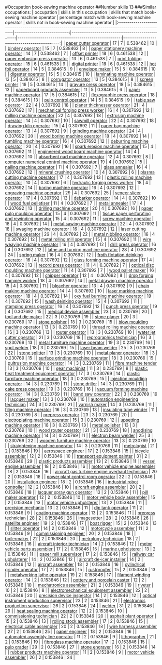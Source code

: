 #Occupation book-sewing machine operator
##Number skills 13
###Similar occupations:
| occupation                                                                                            |   skills in this occupation |   skills that match book-sewing machine operator |   percentage match with book-sewing machine operator |   skills not in book-sewing machine operator |
|:------------------------------------------------------------------------------------------------------|----------------------------:|-------------------------------------------------:|-----------------------------------------------------:|---------------------------------------------:|
| [paper cutter operator](paper_cutter_operator.md)                                                     |                          17 |                                                7 |                                             0.538462 |                                           10 |
| [bindery operator](bindery_operator.md)                                                               |                          15 |                                                7 |                                             0.538462 |                                            8 |
| [paper stationery machine operator](paper_stationery_machine_operator.md)                             |                          14 |                                                7 |                                             0.538462 |                                            7 |
| [offset printer](offset_printer.md)                                                                   |                          18 |                                                6 |                                             0.461538 |                                           12 |
| [paper embosing press operator](paper_embosing_press_operator.md)                                     |                          13 |                                                6 |                                             0.461538 |                                            7 |
| [print folding operator](print_folding_operator.md)                                                   |                          15 |                                                6 |                                             0.461538 |                                            9 |
| [digital printer](digital_printer.md)                                                                 |                          18 |                                                6 |                                             0.461538 |                                           12 |
| [hot foil operator](hot_foil_operator.md)                                                             |                          14 |                                                5 |                                             0.384615 |                                            9 |
| [envelope maker](envelope_maker.md)                                                                   |                          15 |                                                5 |                                             0.384615 |                                           10 |
| [digester operator](digester_operator.md)                                                             |                          15 |                                                5 |                                             0.384615 |                                           10 |
| [laminating machine operator](laminating_machine_operator.md)                                         |                          13 |                                                5 |                                             0.384615 |                                            8 |
| [corrugator operator](corrugator_operator.md)                                                         |                          13 |                                                5 |                                             0.384615 |                                            8 |
| [screen printer](screen_printer.md)                                                                   |                          19 |                                                5 |                                             0.384615 |                                           14 |
| [gravure press operator](gravure_press_operator.md)                                                   |                          18 |                                                5 |                                             0.384615 |                                           13 |
| [paperboard products assembler](paperboard_products_assembler.md)                                     |                          11 |                                                5 |                                             0.384615 |                                            6 |
| [paper machine operator](paper_machine_operator.md)                                                   |                          17 |                                                5 |                                             0.384615 |                                           12 |
| [flexographic press operator](flexographic_press_operator.md)                                         |                          18 |                                                5 |                                             0.384615 |                                           13 |
| [pulp control operator](pulp_control_operator.md)                                                     |                          14 |                                                5 |                                             0.384615 |                                            9 |
| [table saw operator](table_saw_operator.md)                                                           |                          22 |                                                4 |                                             0.307692 |                                           18 |
| [planer thicknesser operator](planer_thicknesser_operator.md)                                         |                          21 |                                                4 |                                             0.307692 |                                           17 |
| [mechanical forging press worker](mechanical_forging_press_worker.md)                                 |                          16 |                                                4 |                                             0.307692 |                                           12 |
| [milling machine operator](milling_machine_operator.md)                                               |                          22 |                                                4 |                                             0.307692 |                                           18 |
| [extrusion machine operator](extrusion_machine_operator.md)                                           |                          14 |                                                4 |                                             0.307692 |                                           10 |
| [sawmill operator](sawmill_operator.md)                                                               |                          22 |                                                4 |                                             0.307692 |                                           18 |
| [drawing kiln operator](drawing_kiln_operator.md)                                                     |                          15 |                                                4 |                                             0.307692 |                                           11 |
| [paper bag machine operator](paper_bag_machine_operator.md)                                           |                          13 |                                                4 |                                             0.307692 |                                            9 |
| [grinding machine operator](grinding_machine_operator.md)                                             |                          24 |                                                4 |                                             0.307692 |                                           20 |
| [wood boring machine operator](wood_boring_machine_operator.md)                                       |                          18 |                                                4 |                                             0.307692 |                                           14 |
| [tumbling machine operator](tumbling_machine_operator.md)                                             |                          16 |                                                4 |                                             0.307692 |                                           12 |
| [deburring machine operator](deburring_machine_operator.md)                                           |                          20 |                                                4 |                                             0.307692 |                                           16 |
| [spark erosion machine operator](spark_erosion_machine_operator.md)                                   |                          15 |                                                4 |                                             0.307692 |                                           11 |
| [engineered wood board machine operator](engineered_wood_board_machine_operator.md)                   |                          14 |                                                4 |                                             0.307692 |                                           10 |
| [absorbent pad machine operator](absorbent_pad_machine_operator.md)                                   |                          12 |                                                4 |                                             0.307692 |                                            8 |
| [computer numerical control machine operator](computer_numerical_control_machine_operator.md)         |                          19 |                                                4 |                                             0.307692 |                                           15 |
| [nailing machine operator](nailing_machine_operator.md)                                               |                          11 |                                                4 |                                             0.307692 |                                            7 |
| [glass annealer](glass_annealer.md)                                                                   |                          16 |                                                4 |                                             0.307692 |                                           12 |
| [mineral crushing operator](mineral_crushing_operator.md)                                             |                          10 |                                                4 |                                             0.307692 |                                            6 |
| [plasma cutting machine operator](plasma_cutting_machine_operator.md)                                 |                          17 |                                                4 |                                             0.307692 |                                           13 |
| [plastic rolling machine operator](plastic_rolling_machine_operator.md)                               |                          10 |                                                4 |                                             0.307692 |                                            6 |
| [hydraulic forging press worker](hydraulic_forging_press_worker.md)                                   |                          18 |                                                4 |                                             0.307692 |                                           14 |
| [boring machine operator](boring_machine_operator.md)                                                 |                          16 |                                                4 |                                             0.307692 |                                           12 |
| [engraving machine operator](engraving_machine_operator.md)                                           |                          29 |                                                4 |                                             0.307692 |                                           25 |
| [veneer slicer operator](veneer_slicer_operator.md)                                                   |                          17 |                                                4 |                                             0.307692 |                                           13 |
| [debarker operator](debarker_operator.md)                                                             |                          14 |                                                4 |                                             0.307692 |                                           10 |
| [wood fuel pelletiser](wood_fuel_pelletiser.md)                                                       |                          11 |                                                4 |                                             0.307692 |                                            7 |
| [metal annealer](metal_annealer.md)                                                                   |                          17 |                                                4 |                                             0.307692 |                                           13 |
| [drilling machine operator](drilling_machine_operator.md)                                             |                          20 |                                                4 |                                             0.307692 |                                           16 |
| [paper pulp moulding operator](paper_pulp_moulding_operator.md)                                       |                          15 |                                                4 |                                             0.307692 |                                           11 |
| [tissue paper perforating and rewinding operator](tissue_paper_perforating_and_rewinding_operator.md) |                          15 |                                                4 |                                             0.307692 |                                           11 |
| [screw machine operator](screw_machine_operator.md)                                                   |                          18 |                                                4 |                                             0.307692 |                                           14 |
| [metal sawing machine operator](metal_sawing_machine_operator.md)                                     |                          22 |                                                4 |                                             0.307692 |                                           18 |
| [swaging machine operator](swaging_machine_operator.md)                                               |                          16 |                                                4 |                                             0.307692 |                                           12 |
| [laser cutting machine operator](laser_cutting_machine_operator.md)                                   |                          26 |                                                4 |                                             0.307692 |                                           22 |
| [metal nibbling operator](metal_nibbling_operator.md)                                                 |                          16 |                                                4 |                                             0.307692 |                                           12 |
| [metal rolling mill operator](metal_rolling_mill_operator.md)                                         |                          15 |                                                4 |                                             0.307692 |                                           11 |
| [wire weaving machine operator](wire_weaving_machine_operator.md)                                     |                          16 |                                                4 |                                             0.307692 |                                           12 |
| [drill press operator](drill_press_operator.md)                                                       |                          16 |                                                4 |                                             0.307692 |                                           12 |
| [lathe and turning machine operator](lathe_and_turning_machine_operator.md)                           |                          28 |                                                4 |                                             0.307692 |                                           24 |
| [spring maker](spring_maker.md)                                                                       |                          16 |                                                4 |                                             0.307692 |                                           12 |
| [froth flotation deinking operator](froth_flotation_deinking_operator.md)                             |                          16 |                                                4 |                                             0.307692 |                                           12 |
| [glass forming machine operator](glass_forming_machine_operator.md)                                   |                          17 |                                                4 |                                             0.307692 |                                           13 |
| [record press operator](record_press_operator.md)                                                     |                          11 |                                                4 |                                             0.307692 |                                            7 |
| [optical disc moulding machine operator](optical_disc_moulding_machine_operator.md)                   |                          11 |                                                4 |                                             0.307692 |                                            7 |
| [wood pallet maker](wood_pallet_maker.md)                                                             |                          16 |                                                4 |                                             0.307692 |                                           12 |
| [chipper operator](chipper_operator.md)                                                               |                          12 |                                                4 |                                             0.307692 |                                            8 |
| [drop forging hammer worker](drop_forging_hammer_worker.md)                                           |                          18 |                                                4 |                                             0.307692 |                                           14 |
| [metal drawing machine operator](metal_drawing_machine_operator.md)                                   |                          15 |                                                4 |                                             0.307692 |                                           11 |
| [bleacher operator](bleacher_operator.md)                                                             |                          13 |                                                4 |                                             0.307692 |                                            9 |
| [chain making machine operator](chain_making_machine_operator.md)                                     |                          14 |                                                4 |                                             0.307692 |                                           10 |
| [laser marking machine operator](laser_marking_machine_operator.md)                                   |                          18 |                                                4 |                                             0.307692 |                                           14 |
| [oxy fuel burning machine operator](oxy_fuel_burning_machine_operator.md)                             |                          19 |                                                4 |                                             0.307692 |                                           15 |
| [wash deinking operator](wash_deinking_operator.md)                                                   |                          15 |                                                4 |                                             0.307692 |                                           11 |
| [stamping press operator](stamping_press_operator.md)                                                 |                          16 |                                                4 |                                             0.307692 |                                           12 |
| [punch press operator](punch_press_operator.md)                                                       |                          19 |                                                4 |                                             0.307692 |                                           15 |
| [medical device assembler](medical_device_assembler.md)                                               |                          23 |                                                3 |                                             0.230769 |                                           20 |
| [tool and die maker](tool_and_die_maker.md)                                                           |                          22 |                                                3 |                                             0.230769 |                                           19 |
| [stone planer](stone_planer.md)                                                                       |                          20 |                                                3 |                                             0.230769 |                                           17 |
| [stone polisher](stone_polisher.md)                                                                   |                          18 |                                                3 |                                             0.230769 |                                           15 |
| [blow moulding machine operator](blow_moulding_machine_operator.md)                                   |                          13 |                                                3 |                                             0.230769 |                                           10 |
| [thread rolling machine operator](thread_rolling_machine_operator.md)                                 |                          16 |                                                3 |                                             0.230769 |                                           13 |
| [router operator](router_operator.md)                                                                 |                          13 |                                                3 |                                             0.230769 |                                           10 |
| [water jet cutter operator](water_jet_cutter_operator.md)                                             |                          21 |                                                3 |                                             0.230769 |                                           18 |
| [reprographics technician](reprographics_technician.md)                                               |                          16 |                                                3 |                                             0.230769 |                                           13 |
| [metal furniture machine operator](metal_furniture_machine_operator.md)                               |                          19 |                                                3 |                                             0.230769 |                                           16 |
| [spot welder](spot_welder.md)                                                                         |                          18 |                                                3 |                                             0.230769 |                                           15 |
| [laser beam welder](laser_beam_welder.md)                                                             |                          25 |                                                3 |                                             0.230769 |                                           22 |
| [stone splitter](stone_splitter.md)                                                                   |                          13 |                                                3 |                                             0.230769 |                                           10 |
| [metal planer operator](metal_planer_operator.md)                                                     |                          18 |                                                3 |                                             0.230769 |                                           15 |
| [surface grinding machine operator](surface_grinding_machine_operator.md)                             |                          18 |                                                3 |                                             0.230769 |                                           15 |
| [pultrusion machine operator](pultrusion_machine_operator.md)                                         |                          14 |                                                3 |                                             0.230769 |                                           11 |
| [fibre machine tender](fibre_machine_tender.md)                                                       |                          13 |                                                3 |                                             0.230769 |                                           10 |
| [gear machinist](gear_machinist.md)                                                                   |                          11 |                                                3 |                                             0.230769 |                                            8 |
| [plastic heat treatment equipment operator](plastic_heat_treatment_equipment_operator.md)             |                          17 |                                                3 |                                             0.230769 |                                           14 |
| [plastic furniture machine operator](plastic_furniture_machine_operator.md)                           |                          18 |                                                3 |                                             0.230769 |                                           15 |
| [injection moulding operator](injection_moulding_operator.md)                                         |                          14 |                                                3 |                                             0.230769 |                                           11 |
| [stone driller](stone_driller.md)                                                                     |                          14 |                                                3 |                                             0.230769 |                                           11 |
| [cake press operator](cake_press_operator.md)                                                         |                          19 |                                                3 |                                             0.230769 |                                           16 |
| [vacuum forming machine operator](vacuum_forming_machine_operator.md)                                 |                          14 |                                                3 |                                             0.230769 |                                           11 |
| [band saw operator](band_saw_operator.md)                                                             |                          22 |                                                3 |                                             0.230769 |                                           19 |
| [lacquer maker](lacquer_maker.md)                                                                     |                          13 |                                                3 |                                             0.230769 |                                           10 |
| [automation engineering technician](automation_engineering_technician.md)                             |                          24 |                                                3 |                                             0.230769 |                                           21 |
| [varnish maker](varnish_maker.md)                                                                     |                          14 |                                                3 |                                             0.230769 |                                           11 |
| [filing machine operator](filing_machine_operator.md)                                                 |                          16 |                                                3 |                                             0.230769 |                                           13 |
| [insulating tube winder](insulating_tube_winder.md)                                                   |                          11 |                                                3 |                                             0.230769 |                                            8 |
| [prepress operator](prepress_operator.md)                                                             |                          23 |                                                3 |                                             0.230769 |                                           20 |
| [electroplating machine operator](electroplating_machine_operator.md)                                 |                          15 |                                                3 |                                             0.230769 |                                           12 |
| [upsetting machine operator](upsetting_machine_operator.md)                                           |                          16 |                                                3 |                                             0.230769 |                                           13 |
| [metal polisher](metal_polisher.md)                                                                   |                          13 |                                                3 |                                             0.230769 |                                           10 |
| [wood router operator](wood_router_operator.md)                                                       |                          21 |                                                3 |                                             0.230769 |                                           18 |
| [anodising machine operator](anodising_machine_operator.md)                                           |                          14 |                                                3 |                                             0.230769 |                                           11 |
| [electron beam welder](electron_beam_welder.md)                                                       |                          25 |                                                3 |                                             0.230769 |                                           22 |
| [wooden furniture machine operator](wooden_furniture_machine_operator.md)                             |                          13 |                                                3 |                                             0.230769 |                                           10 |
| [straightening machine operator](straightening_machine_operator.md)                                   |                          14 |                                                3 |                                             0.230769 |                                           11 |
| [metrologist](metrologist.md)                                                                         |                          21 |                                                2 |                                             0.153846 |                                           19 |
| [aerospace engineer](aerospace_engineer.md)                                                           |                          17 |                                                2 |                                             0.153846 |                                           15 |
| [bicycle assembler](bicycle_assembler.md)                                                             |                          12 |                                                2 |                                             0.153846 |                                           10 |
| [transport equipment painter](transport_equipment_painter.md)                                         |                          31 |                                                2 |                                             0.153846 |                                           29 |
| [plastic products assembler](plastic_products_assembler.md)                                           |                          13 |                                                2 |                                             0.153846 |                                           11 |
| [vessel engine assembler](vessel_engine_assembler.md)                                                 |                          18 |                                                2 |                                             0.153846 |                                           16 |
| [motor vehicle engine assembler](motor_vehicle_engine_assembler.md)                                   |                          18 |                                                2 |                                             0.153846 |                                           16 |
| [aircraft gas turbine engine overhaul technician](aircraft_gas_turbine_engine_overhaul_technician.md) |                          20 |                                                2 |                                             0.153846 |                                           18 |
| [power plant control room operator](power_plant_control_room_operator.md)                             |                          22 |                                                2 |                                             0.153846 |                                           20 |
| [installation engineer](installation_engineer.md)                                                     |                          18 |                                                2 |                                             0.153846 |                                           16 |
| [industrial robot controller](industrial_robot_controller.md)                                         |                          12 |                                                2 |                                             0.153846 |                                           10 |
| [aircraft engine assembler](aircraft_engine_assembler.md)                                             |                          20 |                                                2 |                                             0.153846 |                                           18 |
| [lacquer spray gun operator](lacquer_spray_gun_operator.md)                                           |                          13 |                                                2 |                                             0.153846 |                                           11 |
| [pill maker operator](pill_maker_operator.md)                                                         |                          12 |                                                2 |                                             0.153846 |                                           10 |
| [motor vehicle body assembler](motor_vehicle_body_assembler.md)                                       |                          15 |                                                2 |                                             0.153846 |                                           13 |
| [motor vehicle upholsterer](motor_vehicle_upholsterer.md)                                             |                          13 |                                                2 |                                             0.153846 |                                           11 |
| [precision mechanic](precision_mechanic.md)                                                           |                          13 |                                                2 |                                             0.153846 |                                           11 |
| [dip tank operator](dip_tank_operator.md)                                                             |                          11 |                                                2 |                                             0.153846 |                                            9 |
| [coating machine operator](coating_machine_operator.md)                                               |                          13 |                                                2 |                                             0.153846 |                                           11 |
| [prepress technician](prepress_technician.md)                                                         |                          28 |                                                2 |                                             0.153846 |                                           26 |
| [imagesetter](imagesetter.md)                                                                         |                          28 |                                                2 |                                             0.153846 |                                           26 |
| [satellite engineer](satellite_engineer.md)                                                           |                          19 |                                                2 |                                             0.153846 |                                           17 |
| [boat rigger](boat_rigger.md)                                                                         |                          15 |                                                2 |                                             0.153846 |                                           13 |
| [slitter operator](slitter_operator.md)                                                               |                          14 |                                                2 |                                             0.153846 |                                           12 |
| [motorcycle assembler](motorcycle_assembler.md)                                                       |                          11 |                                                2 |                                             0.153846 |                                            9 |
| [commissioning engineer](commissioning_engineer.md)                                                   |                          20 |                                                2 |                                             0.153846 |                                           18 |
| [boilermaker](boilermaker.md)                                                                         |                          22 |                                                2 |                                             0.153846 |                                           20 |
| [metrology technician](metrology_technician.md)                                                       |                          18 |                                                2 |                                             0.153846 |                                           16 |
| [aircraft interior technician](aircraft_interior_technician.md)                                       |                          14 |                                                2 |                                             0.153846 |                                           12 |
| [motor vehicle parts assembler](motor_vehicle_parts_assembler.md)                                     |                          17 |                                                2 |                                             0.153846 |                                           15 |
| [marine upholsterer](marine_upholsterer.md)                                                           |                          13 |                                                2 |                                             0.153846 |                                           11 |
| [paper mill supervisor](paper_mill_supervisor.md)                                                     |                          17 |                                                2 |                                             0.153846 |                                           15 |
| [railway car upholsterer](railway_car_upholsterer.md)                                                 |                          14 |                                                2 |                                             0.153846 |                                           12 |
| [aircraft de-icer installer](aircraft_de-icer_installer.md)                                           |                          14 |                                                2 |                                             0.153846 |                                           12 |
| [aircraft assembler](aircraft_assembler.md)                                                           |                          18 |                                                2 |                                             0.153846 |                                           16 |
| [cylindrical grinder operator](cylindrical_grinder_operator.md)                                       |                          17 |                                                2 |                                             0.153846 |                                           15 |
| [rustproofer](rustproofer.md)                                                                         |                          15 |                                                2 |                                             0.153846 |                                           13 |
| [metalworking lathe operator](metalworking_lathe_operator.md)                                         |                          19 |                                                2 |                                             0.153846 |                                           17 |
| [filament winding operator](filament_winding_operator.md)                                             |                          14 |                                                2 |                                             0.153846 |                                           12 |
| [pottery and porcelain caster](pottery_and_porcelain_caster.md)                                       |                          12 |                                                2 |                                             0.153846 |                                           10 |
| [mechatronics assembler](mechatronics_assembler.md)                                                   |                          21 |                                                2 |                                             0.153846 |                                           19 |
| [riveter](riveter.md)                                                                                 |                          10 |                                                2 |                                             0.153846 |                                            8 |
| [electromechanical equipment assembler](electromechanical_equipment_assembler.md)                     |                          22 |                                                2 |                                             0.153846 |                                           20 |
| [precision device inspector](precision_device_inspector.md)                                           |                          14 |                                                2 |                                             0.153846 |                                           12 |
| [optical instrument production supervisor](optical_instrument_production_supervisor.md)               |                          23 |                                                2 |                                             0.153846 |                                           21 |
| [electronics production supervisor](electronics_production_supervisor.md)                             |                          26 |                                                2 |                                             0.153846 |                                           24 |
| [welder](welder.md)                                                                                   |                          31 |                                                2 |                                             0.153846 |                                           29 |
| [heat sealing machine operator](heat_sealing_machine_operator.md)                                     |                          12 |                                                2 |                                             0.153846 |                                           10 |
| [commissioning technician](commissioning_technician.md)                                               |                          22 |                                                2 |                                             0.153846 |                                           20 |
| [asphalt plant operator](asphalt_plant_operator.md)                                                   |                          15 |                                                2 |                                             0.153846 |                                           13 |
| [rolling stock assembler](rolling_stock_assembler.md)                                                 |                          17 |                                                2 |                                             0.153846 |                                           15 |
| [electrical cable assembler](electrical_cable_assembler.md)                                           |                          20 |                                                2 |                                             0.153846 |                                           18 |
| [wire harness assembler](wire_harness_assembler.md)                                                   |                          27 |                                                2 |                                             0.153846 |                                           25 |
| [paper engineer](paper_engineer.md)                                                                   |                          18 |                                                2 |                                             0.153846 |                                           16 |
| [automated assembly line operator](automated_assembly_line_operator.md)                               |                          11 |                                                2 |                                             0.153846 |                                            9 |
| [lithographer](lithographer.md)                                                                       |                          21 |                                                2 |                                             0.153846 |                                           19 |
| [fibreglass machine operator](fibreglass_machine_operator.md)                                         |                          17 |                                                2 |                                             0.153846 |                                           15 |
| [pulp grader](pulp_grader.md)                                                                         |                          29 |                                                2 |                                             0.153846 |                                           27 |
| [stone engraver](stone_engraver.md)                                                                   |                          16 |                                                2 |                                             0.153846 |                                           14 |
| [rubber products machine operator](rubber_products_machine_operator.md)                               |                          11 |                                                2 |                                             0.153846 |                                            9 |
| [motor vehicle assembler](motor_vehicle_assembler.md)                                                 |                          26 |                                                2 |                                             0.153846 |                                           24 |

